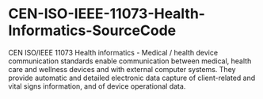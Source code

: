 # CEN-ISO-IEEE-11073-Health-Informatics-SourceCode
CEN ISO/IEEE 11073 Health informatics - Medical / health device communication standards enable communication between medical, health care and wellness devices and with external computer systems. They provide automatic and detailed electronic data capture of client-related and vital signs information, and of device operational data.
